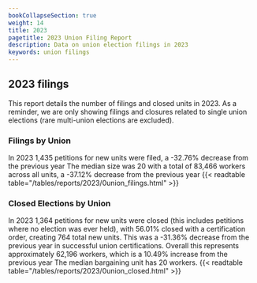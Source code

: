 ```yaml
---
bookCollapseSection: true
weight: 14
title: 2023
pagetitle: 2023 Union Filing Report
description: Data on union election filings in 2023
keywords: union filings
---
```


## 2023 filings

This report details the number of filings and closed units in 2023. As a reminder, we are only showing filings and closures related to single union elections (rare multi-union elections are excluded).

### Filings by Union
In 2023 1,435 petitions for new units were filed, a -32.76% decrease from the previous year The median size was 20 with a total of 83,466 workers across all units, a -37.12% decrease from the previous year
{{< readtable table="/tables/reports/2023/0union_filings.html" >}}

### Closed Elections by Union
In 2023 1,364 petitions for new units were closed (this includes petitions where no election was ever held), with 56.01% closed with a certification order, creating 764 total new units. This was a -31.36% decrease from the previous year in successful union certifications. Overall this represents approximately 62,196 workers, which is a 10.49% increase from the previous year The median bargaining unit has 20 workers.
{{< readtable table="/tables/reports/2023/0union_closed.html" >}}
